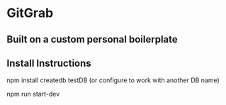 # GitGrab

## Built on a custom personal boilerplate

## Install Instructions

npm install
createdb testDB (or configure to work with another DB name)

npm run start-dev

